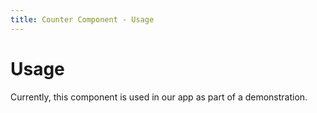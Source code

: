 ```yaml
---
title: Counter Component - Usage
---
```

# Usage

Currently, this component is used in our app as part of a demonstration.